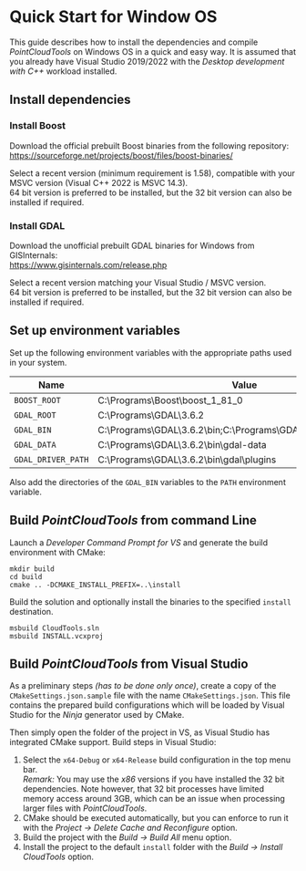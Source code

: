 # Quick Start for Window OS

This guide describes how to install the dependencies and compile *PointCloudTools* on Windows OS
in a quick and easy way. It is assumed that you already have Visual Studio 2019/2022 with the
*Desktop development with C++* workload installed.


## Install dependencies

### Install Boost

Download the official prebuilt Boost binaries from the following repository:  
https://sourceforge.net/projects/boost/files/boost-binaries/

Select a recent version (minimum requirement is 1.58), compatible with your MSVC version (Visual C++ 2022 is MSVC 14.3).  
64 bit version is preferred to be installed, but the 32 bit version can also be installed if required.

### Install GDAL

Download the unofficial prebuilt GDAL binaries for Windows from GISInternals:  
https://www.gisinternals.com/release.php

Select a recent version matching your Visual Studio / MSVC version.  
64 bit version is preferred to be installed, but the 32 bit version can also be installed if required.


## Set up environment variables

Set up the following environment variables with the appropriate paths
used in your system.

| Name         | Value                  |
| ------------ | ---------------------- |
| `BOOST_ROOT` | C:\Programs\Boost\boost_1_81_0 |
| `GDAL_ROOT`  | C:\Programs\GDAL\3.6.2 |
| `GDAL_BIN`   | C:\Programs\GDAL\3.6.2\bin;C:\Programs\GDAL\3.6.2\bin\gdal\apps |
| `GDAL_DATA`  | C:\Programs\GDAL\3.6.2\bin\gdal-data |
| `GDAL_DRIVER_PATH` | C:\Programs\GDAL\3.6.2\bin\gdal\plugins |

Also add the directories of the `GDAL_BIN` variables to the `PATH` environment variable.


## Build *PointCloudTools* from command Line

Launch a *Developer Command Prompt for VS* and generate the build environment with CMake:
```batch
mkdir build
cd build
cmake .. -DCMAKE_INSTALL_PREFIX=..\install
```

Build the solution and optionally install the binaries to the specified `install` destination.
```batch
msbuild CloudTools.sln
msbuild INSTALL.vcxproj
```


## Build *PointCloudTools* from Visual Studio

As a preliminary steps *(has to be done only once)*,
create a copy of the `CMakeSettings.json.sample` file with the
name `CMakeSettings.json`.
This file contains the prepared build configurations which will be loaded by Visual Studio for the *Ninja* generator used by CMake.

Then simply open the folder of the project in VS, as Visual Studio has integrated CMake support.
Build steps in Visual Studio:
 1. Select the `x64-Debug` or `x64-Release` build configuration in the top menu bar.  
*Remark:* You may use the *x86* versions if you have installed the 32 bit dependencies. Note however, that 32 bit processes have limited memory access around 3GB, which can be an issue when processing larger files with *PointCloudTools*.
 2. CMake should be executed automatically, but you can enforce to run it with the *Project -> Delete Cache and Reconfigure* option.
 3. Build the project with the *Build -> Build All* menu option.
 4. Install the project to the default `install` folder with the *Build -> Install CloudTools* option.
